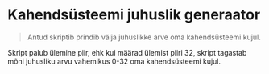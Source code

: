 # Kahendsüsteemi juhuslik generaator
> Antud skriptib prindib välja juhuslikke arve oma kahendsüsteemi kujul. 

Skript palub ülemine piir, ehk kui määrad ülemist piiri 32, skript tagastab mõni juhusliku arvu vahemikus 0-32 oma kahendsüsteemi kujul.